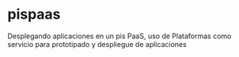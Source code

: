 # pispaas
Desplegando aplicaciones en un pis PaaS, uso de Plataformas como servicio para prototipado y despliegue de aplicaciones
